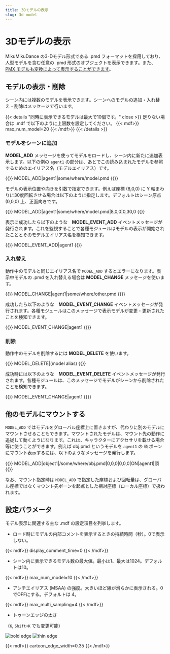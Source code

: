 ```yaml
---
title: 3Dモデルの表示
slug: 3d-model
---
```

# 3Dモデルの表示

MikuMikuDance の3-Dモデル形式である .pmd フォーマットを採用しており、人型モデルを含む任意の .pmd 形式のオブジェクトを表示できます。また、[PMX モデルも変換によって表示することができます](../pmx)。

## モデルの表示・削除

シーン内には複数のモデルを表示できます。シーンへのモデルの追加・入れ替え・削除はメッセージで行います。

{{< details "同時に表示できるモデルは最大で10個です。" close >}}
足りない場合は .mdf で以下のように上限数を設定してください。
{{< mdf>}}
max_num_model=20
{{< /mdf>}}
{{< /details >}}

### モデルをシーンに追加

**MODEL_ADD** メッセージを使ってモデルをロードし、シーン内に新たに追加表示します。以下の例の `agent1` の部分は、あとでこの読み込まれたモデルを参照するためのエイリアス名（モデルエイリアス）です。

{{<message>}}
MODEL_ADD|agent1|some/where/model.pmd
{{</message>}}

モデルの表示位置や向きを引数で指定できます。例えば座標 (8,0,0) に Y 軸まわりに30度回転させる場合は以下のように指定します。デフォルトはシーン原点 (0,0,0) 上、正面向きです。

{{<message>}}
MODEL_ADD|agent1|some/where/model.pmd|8,0,0|0,30,0
{{</message>}}

表示に成功したら以下のような　**MODEL_EVENT_ADD** イベントメッセージが発行されます。これを監視することで各種モジュールはモデルの表示が開始されたこととそのモデルエイリアス名を検知できます。

{{<message>}}
MODEL_EVENT_ADD|agent1
{{</message>}}

### 入れ替え

動作中のモデルと同じエイリアス名で `MODEL_ADD` するとエラーになります。表示中モデルの .pmd を入れ替える場合は **MODEL_CHANGE** メッセージを使います。

{{<message>}}
MODEL_CHANGE|agent1|some/where/other.pmd
{{</message>}}

成功したら以下のような　**MODEL_EVENT_CHANGE** イベントメッセージが発行されます。各種モジュールはこのメッセージで表示モデルが変更・更新されたことを検知できます。

{{<message>}}
MODEL_EVENT_CHANGE|agent1
{{</message>}}

### 削除

動作中のモデルを削除するには **MODEL_DELETE** を使います。

{{<message>}}
MODEL_DELETE|(model alias)
{{</message>}}

成功時には以下のような　**MODEL_EVENT_DELETE** イベントメッセージが発行されます。各種モジュールは、このメッセージでモデルがシーンから削除されたことを検知できます。

{{<message>}}
MODEL_EVENT_CHANGE|agent1
{{</message>}}

## 他のモデルにマウントする

`MODEL_ADD` ではモデルをグローバル座標上に置きますが、代わりに別のモデルにマウントさせることもできます。マウントされたモデルは、マウント先の動作に追従して動くようになります。これは、キャラクターにアクセサリを載せる場合等に使うことができます。例えば obj.pmd というモデルを `agent1` の `頭` ボーンにマウント表示するには、以下のようなメッセージを発行します。

{{<message>}}
MODEL_ADD|object1|/some/where/obj.pmd|0,0,0|0,0,0|ON|agent1|頭
{{</message>}}

なお、マウント指定時は `MODEL_ADD` で指定した座標および回転量は、グローバル座標ではなくマウント先ボーンを起点とした相対座標（ローカル座標）で扱われます。

## 設定パラメータ

モデル表示に関連する主な .mdf の設定項目を列挙します。

- ロード時にモデルの内部コメントを表示するときの持続時間（秒）。0で表示しない。

{{< mdf>}}
display_comment_time=0
{{< /mdf>}}

- シーン内に表示できるモデル数の最大値。最小は1、最大は1024。デフォルトは10。

{{< mdf>}}
max_num_model=10
{{< /mdf>}}

- アンチエイリアス (MSAA) の強度。大きいほど線が滑らかに表示される。0でOFFにする。デフォルトは 4。

{{< mdf>}}
max_multi_sampling=4
{{< /mdf>}}

- トゥーンエッジの太さ

（`K`, `Shift+K` でも変更可能）

![bold edge](/images/edge1.png)
![thin edge](/images/edge2.png)

{{< mdf>}}
cartoon_edge_width=0.35
{{< /mdf>}}


